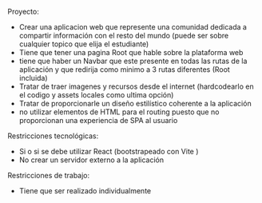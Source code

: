 Proyecto:

- Crear una aplicacion web que represente una comunidad dedicada a compartir información con el resto del mundo (puede ser sobre cualquier topico que elija el estudiante)  
- Tiene que tener una pagina Root que hable sobre la plataforma web
- tiene que haber un Navbar que este presente en todas las rutas de la aplicación y que redirija como minimo a 3 rutas diferentes (Root incluida)
- Tratar de traer imagenes y recursos desde el internet (hardcodearlo en el codigo y assets locales como ultima opción)
- Tratar de proporcionarle un diseño estilístico coherente a la aplicación 
- no utilizar elementos <a> de HTML para el routing puesto que no proporcionan una experiencia de SPA al usuario


Restricciones tecnológicas:

- Si o si se debe utilizar React (bootstrapeado con Vite )
- No crear un servidor externo a la aplicación

Restricciones de trabajo: 

- Tiene que ser realizado individualmente